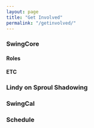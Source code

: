 ```yaml
---
layout: page
title: "Get Involved"
permalink: "/getinvolved/"
---
```


### SwingCore

#### Roles

#### ETC

### Lindy on Sproul Shadowing

### SwingCal

### Schedule
